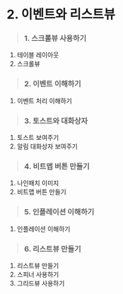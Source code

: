 # 2. 이벤트와 리스트뷰

> ### 1. 스크롤뷰 사용하기
1) 테이블 레이아웃
2) 스크롤뷰

> ### 2. 이벤트 이해하기
1) 이벤트 처리 이해하기

> ### 3. 토스트와 대화상자
1) 토스트 보여주기
2) 알림 대화상자 보여주기

> ### 4. 비트맵 버튼 만들기
1) 나인패치 이미지
2) 비트맵 버튼 만들기

> ### 5. 인플레이션 이해하기
1) 인플레이션 이해하기

> ### 6. 리스트뷰 만들기
1) 리스트뷰 만들기
2) 스피너 사용하기
3) 그리드뷰 사용하기
